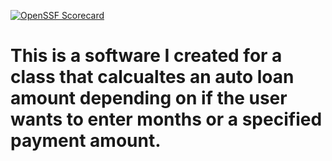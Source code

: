 [![OpenSSF Scorecard](htt‌ps://api.securityscorecards.dev/projects/github.com/drakeaw/Auto-Loan-Calc/badge)](htt‌ps://securityscorecards.dev/viewer/?uri=github.com/drakeaw/Auto-Loan-Calc)

# This is a software I created for a class that calcualtes an auto loan amount depending on if the user wants to enter months or a specified payment amount.
